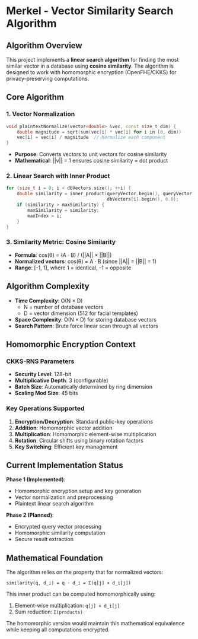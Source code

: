 # Merkel - Vector Similarity Search Algorithm

## Algorithm Overview

This project implements a **linear search algorithm** for finding the most similar vector in a database using **cosine similarity**. The algorithm is designed to work with homomorphic encryption (OpenFHE/CKKS) for privacy-preserving computations.

## Core Algorithm

### 1. Vector Normalization

```cpp
void plaintextNormalize(vector<double> &vec, const size_t dim) {
    double magnitude = sqrt(sum(vec[i] * vec[i] for i in [0, dim))
    vec[i] = vec[i] / magnitude  // Normalize each component
}
```

- **Purpose**: Converts vectors to unit vectors for cosine similarity
- **Mathematical**: ||v|| = 1 ensures cosine similarity = dot product

### 2. Linear Search with Inner Product

```cpp
for (size_t i = 0; i < dbVectors.size(); ++i) {
    double similarity = inner_product(queryVector.begin(), queryVector.end(),
                                      dbVectors[i].begin(), 0.0);
    if (similarity > maxSimilarity) {
        maxSimilarity = similarity;
        maxIndex = i;
    }
}
```

### 3. Similarity Metric: Cosine Similarity

- **Formula**: cos(θ) = (A · B) / (||A|| × ||B||)
- **Normalized vectors**: cos(θ) = A · B (since ||A|| = ||B|| = 1)
- **Range**: [-1, 1], where 1 = identical, -1 = opposite

## Algorithm Complexity

- **Time Complexity**: O(N × D)
  - N = number of database vectors
  - D = vector dimension (512 for facial templates)
- **Space Complexity**: O(N × D) for storing database vectors
- **Search Pattern**: Brute force linear scan through all vectors

## Homomorphic Encryption Context

### CKKS-RNS Parameters

- **Security Level**: 128-bit
- **Multiplicative Depth**: 3 (configurable)
- **Batch Size**: Automatically determined by ring dimension
- **Scaling Mod Size**: 45 bits

### Key Operations Supported

1. **Encryption/Decryption**: Standard public-key operations
2. **Addition**: Homomorphic vector addition
3. **Multiplication**: Homomorphic element-wise multiplication
4. **Rotation**: Circular shifts using binary rotation factors
5. **Key Switching**: Efficient key management

## Current Implementation Status

**Phase 1 (Implemented)**:

- Homomorphic encryption setup and key generation
- Vector normalization and preprocessing
- Plaintext linear search algorithm

**Phase 2 (Planned)**:

- Encrypted query vector processing
- Homomorphic similarity computation
- Secure result extraction

## Mathematical Foundation

The algorithm relies on the property that for normalized vectors:

```
similarity(q, d_i) = q · d_i = Σ(q[j] × d_i[j])
```

This inner product can be computed homomorphically using:

1. Element-wise multiplication: `q[j] × d_i[j]`
2. Sum reduction: `Σ(products)`

The homomorphic version would maintain this mathematical equivalence while keeping all computations encrypted.
